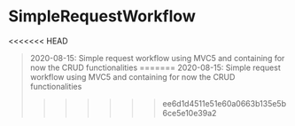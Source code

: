 # SimpleRequestWorkflow

<<<<<<< HEAD
> 2020-08-15: Simple request workflow using MVC5 and containing for now the CRUD functionalities
=======
> 2020-08-15: Simple request workflow using MVC5 and containing for now the CRUD functionalities
>>>>>>> ee6d1d4511e51e60a0663b135e5b6ce5e10e39a2

